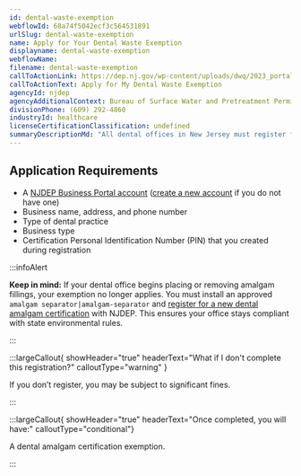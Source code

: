 ```yaml
---
id: dental-waste-exemption
webflowId: 68a74f5042ecf3c564531891
urlSlug: dental-waste-exemption
name: Apply for Your Dental Waste Exemption
displayname: dental-waste-exemption
webflowName:
filename: dental-waste-exemption
callToActionLink: https://dep.nj.gov/wp-content/uploads/dwq/2023_portal_version_dental_new_user_exempt_quick_guide.pdf
callToActionText: Apply for My Dental Waste Exemption
agencyId: njdep
agencyAdditionalContext: Bureau of Surface Water and Pretreatment Permitting
divisionPhone: (609) 292-4860
industryId: healthcare
licenseCertificationClassification: undefined
summaryDescriptionMd: "All dental offices in New Jersey must register for the State’s Dental Amalgam Program (dental amalgam certification). This applies even if you do not use amalgam. If your dental office does not place or remove amalgam fillings, you may qualify for an exemption. But you must still register with NJDEP to establish the exemption status. Once your exemption is approved, you won’t have to renew your certifications yearly. This is true as long as your practice remains exempt."
---
```


## Application Requirements

- A [NJDEP Business Portal account](https://dep.nj.gov/online/) ([create a new account](https://dep.nj.gov/wp-content/uploads/online/reg_instructions_new.pdf) if you do not have one)
- Business name, address, and phone number
- Type of dental practice
- Business type
- Certification Personal Identification Number (PIN) that you created during registration

:::infoAlert

**Keep in mind:**
If your dental office begins placing or removing amalgam fillings, your exemption no longer applies. You must install an approved `amalgam separator|amalgam-separator` and [register for a new dental amalgam certification](https://dep.nj.gov/wp-content/uploads/dwq/2023_portal_version_dental_new_user_quick_guide.pdf) with NJDEP. This ensures your office stays compliant with state environmental rules.

:::

:::largeCallout{ showHeader="true" headerText="What if I don't complete this registration?" calloutType="warning" }

If you don’t register, you may be subject to significant fines.

:::

:::largeCallout{ showHeader="true" headerText="Once completed, you will have:" calloutType="conditional"}

A dental amalgam certification exemption.

:::
